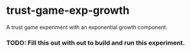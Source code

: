 # trust-game-exp-growth
A trust game experiment with an exponential growth component.

### TODO: Fill this out with out to build and run this experiment.
